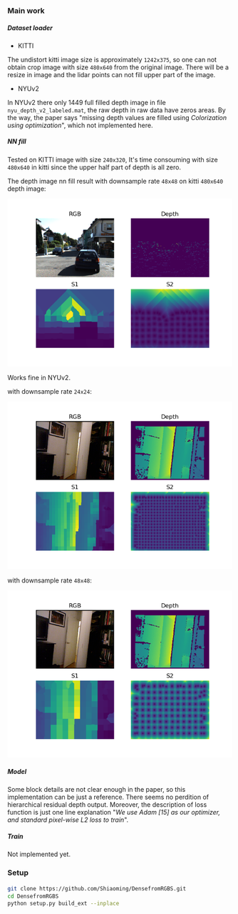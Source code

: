 ### Main work

##### Dataset loader
- KITTI

The undistort kitti image size is approximately `1242x375`,
so one can not obtain crop image with size `480x640` from the original image.
There will be a resize in image and the lidar points can not fill upper part of the image.
- NYUv2

In NYUv2 there only 1449 full filled depth image in file `nyu_depth_v2_labeled.mat`,
the raw depth in raw data have zeros areas. By the way, the paper says "missing
depth values are filled using *Colorization using optimization*", which not implemented here.

##### NN fill
Tested on KITTI image with size `240x320`,
It's time consouming with size `480x640` in kitti since the upper half part of depth is all zero.

The depth image nn fill result with downsample rate `48x48` on kitti `480x640` depth image:

![kitti480](https://raw.githubusercontent.com/Shiaoming/DensefromRGBS/master/asset/kitti480.png) 

Works fine in NYUv2.

with downsample rate `24x24`:

![nyu24](https://raw.githubusercontent.com/Shiaoming/DensefromRGBS/master/asset/nyu24.png) 

with downsample rate `48x48`:

![nyu48](https://raw.githubusercontent.com/Shiaoming/DensefromRGBS/master/asset/nyu48.png) 

##### Model
Some block details are not clear enough in the paper, so this implementation can be just a reference.
There seems no perdition of hierarchical residual depth output.
Moreover, the description of loss function is just one line explanation
"*We use Adam [15] as our optimizer, and standard pixel-wise L2 loss to train*".

##### Train
Not implemented yet.

### Setup

```bash
git clone https://github.com/Shiaoming/DensefromRGBS.git
cd DensefromRGBS
python setup.py build_ext --inplace
```
